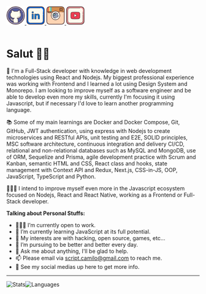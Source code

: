 <a href="https://github.com/scriptcamilo" target="_blank">
  <img src="./assets/github.svg" width="48px" height="48px">
</a>
<a href="https://www.linkedin.com/in/script-camilo/" target="_blank">
  <img src="./assets/linkedin.svg" width="48px" height="48px">
</a>
<a href="https://www.instagram.com/scriptcamilo/" target="_blank">
  <img src="./assets/instagram.svg" width="48px" height="48px">
</a> 
<a href="https://www.youtube.com/channel/UC_WE22UpNW3zyDSWtiX2ufw" target="_blank">
  <img src="./assets/youtube.svg" width="48px" height="48px">
</a> 


<br />
<br />

<h1>Salut 🖖🏽</h1>

💼 I'm a Full-Stack developer with knowledge in web development technologies using React and Nodejs. My biggest professional experience was working with Frontend and I learned a lot using Design System and Monorepo. I am looking to improve myself as a software engineer and be able to develop even more my skills, currently I'm focusing it using Javascript, but if necessary I'd love to learn another programming language.

📚 Some of my main learnings are Docker and Docker Compose, Git, GitHub, JWT authentication, using express with Nodejs to create microservices and RESTful APIs, unit testing and E2E, SOLID principles, MSC software architecture, continuous integration and delivery CI/CD, relational and non-relational databases such as MySQL and MongoDB, use of ORM, Sequelize and Prisma, agile development practice with Scrum and Kanban, semantic HTML and CSS, React class and hooks, state management with Context API and Redux, Next.js, CSS-in-JS, OOP, JavaScript, TypeScript and Python.

👨🏽‍💻 I intend to improve myself even more in the Javascript ecosystem focused on Nodejs, React and React Native, working as a Frontend or Full-Stack developer.

<!-- <img align="right" alt="GIF" src="./assets/github.gif" width="400px" /> -->

**Talking about Personal Stuffs:**


- 👨🏽‍💻 I’m currently open to work.
- 🌱 I’m currently learning JavaScript at its full potential.
- 🤔 My interests are with hacking, open source, games, etc...
- 💼 I’m pursuing to be better and better every day.
- 💬 Ask me about anything, I'll be glad to help.
- 📫 Please email via script.camilo@gmail.com to reach me.
- 📝 See my social medias up here to get more info.

<hr/>

<div style="display: flex; ">
  <img height="180em" src="https://github-readme-stats.vercel.app/api?username=scriptcamilo&count_private=true&show_icons=true&theme=radical" alt="Stats"/>

  <img height="180em" src="https://github-readme-stats.vercel.app/api/top-langs/?username=scriptcamilo&layout=compact&theme=radical&langs_count=6" alt="Languages"/>
</div>
